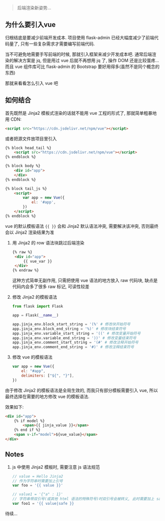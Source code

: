 > 后端渲染新姿势...


## 为什么要引入vue

归根结底是要减少前端开发成本. 项目使用 flask-admin 已经大幅度减少了前端代码量了, 只有一些复杂需求才需要编写前端代码. 

当不可避免地需要手写前端的时候, 那就引入框架来减少开发成本吧. 通常后端渲染的解决方案是 jq, 但是用过 vue 后就不再想用 jq 了, 操作 DOM 还是比较蛋疼... 而且 vue 组件库可比 flask-admin 的 Bootstrap 要好用得多(虽然不是同个概念的东西)

那就来看看怎么引入 vue 吧

## 如何结合

首先既然是 Jinja2 模板式渲染的话就不能用 vue 工程的形式了, 那就简单粗暴地用 CDN:

```html
<script src="https://cdn.jsdelivr.net/npm/vue"></script>
```

或者把源文件放项目里引入


```html
{% block head_tail %}
    <script src="https://cdn.jsdelivr.net/npm/vue"></script>
{% endblock %}

{% block body %}
    <div id="app">
    </div>
{% endblock %}

{% block tail_js %}
    <script>
        var app = new Vue({
            el: '#app',
        })
    </script>
{% endblock %}
```

vue 的默认模板语法 `{{ }}` 会和 Jinja2 默认语法冲突, 需要解决该冲突, 否则最终会以 Jinja2 渲染结果为准

1. 用 Jinja2 的 row 语法块跳过后端渲染

   ```html
   {% raw %}
    <div id="app">
        {{ vue_var }}
    </div>
   {% endraw %}
   ```

   这种方式简单无副作用, 只需把使用 vue 语法的地方放入 raw 代码块, 缺点是代码内会多了很多 raw 标记, 可读性较差

2. 修改 Jinja2 的模板语法

    ```python
    from flask import Flask

    app = Flask(__name__)

    app.jinja_env.block_start_string = '(%' # 修改块开始符号
    app.jinja_env.block_end_string = '%)' # 修改块结束符号
    app.jinja_env.variable_start_string = '((' # 修改变量开始符号
    app.jinja_env.variable_end_string = '))' # 修改变量结束符号
    app.jinja_env.comment_start_string = '(#' # 修改注释开始符号
    app.jinja_env.comment_end_string = '#)' # 修改注释结束符号
    ```

3. 修改 vue 的模板语法
   
    ```js
    var app = new Vue({
        el: "#app",
        delimiters: ["${", "}"],
    })
    ```


由于修改 Jinja2 的模板语法是全局生效的, 而我只有部分模板需要引入 vue, 所以最终选择在需要的地方修改 vue 的模板语法.

效果如下: 

```html
<div id="app">
    {% if model %}
        <span>{{ jinja_value }}</span>
    {% end if %}
    <span v-if="model">${vue_value}</span>
</div>
```


## Notes

1. js 中使用 Jinja2 模板时, 需要注意 js 语法规范
    ```js
    // value = Hello Jinja2
    // 作为字符串时需要加上引号
    var foo = '{{ value }}'

    // value1 = '{"a" : 1}'
    // 字符串带双引号(或其他 html 语法的特殊符号)时双引号会被转义, 此时需要加上 safe 标记防止转义
    var foo1 = '{{ value|safe }}
    ```

待续...
